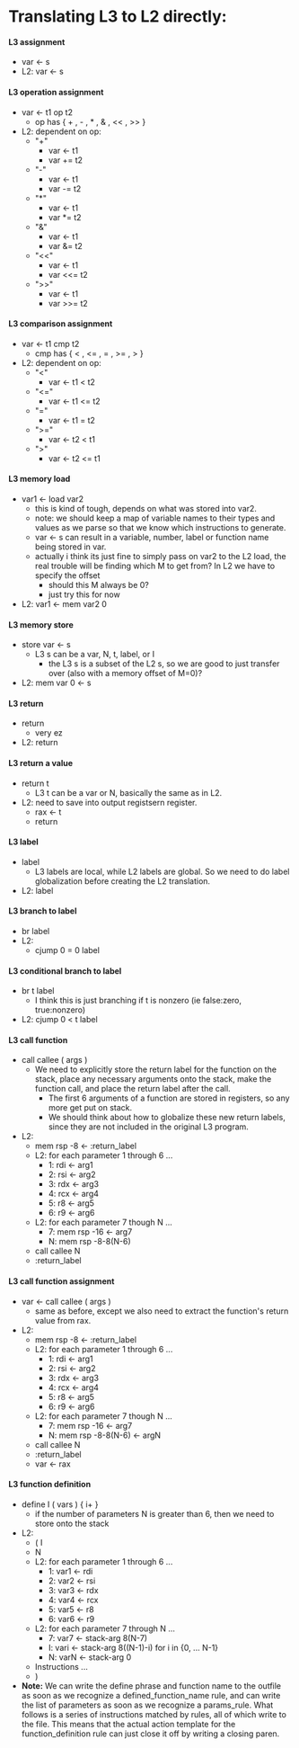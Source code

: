 # Translating L3 to L2 directly:

#### L3 assignment
* var <- s
* L2: var <- s

#### L3 operation assignment
* var <- t1 op t2
    * op has { + , - , * , & , << , >> }
* L2: dependent on op:
    * "+"
        * var <- t1
        * var += t2
    * "-"
        * var <- t1
        * var -= t2
    * "*"
        * var <- t1
        * var *= t2
    * "&"
        * var <- t1
        * var &= t2
    * "<<"
        * var <- t1
        * var <<= t2
    * ">>"
        * var <- t1
        * var >>= t2

#### L3 comparison assignment
* var <- t1 cmp t2
    * cmp has { < , <= , = , >= , > }
* L2: dependent on op:
    * "<"
        * var <- t1 < t2
    * "<="
        * var <- t1 <= t2
    * "="
        * var <- t1 = t2
    * ">="
        * var <- t2 < t1
    * ">"
        * var <- t2 <= t1

#### L3 memory load
* var1 <- load var2
    * this is kind of tough, depends on what was stored into var2.
    * note: we should keep a map of variable names to their types and values as we parse so that we know which instructions to generate.
    * var <- s can result in a variable, number, label or function name being stored in var.
    * actually i think its just fine to simply pass on var2 to the L2 load, the real trouble will be finding which M to get from? In L2 we have to specify the offset
        * should this M always be 0?
        * just try this for now
* L2: var1 <- mem var2 0

#### L3 memory store
* store var <- s
    * L3 s can be a var, N, t, label, or I 
        * the L3 s is a subset of the L2 s, so we are good to just transfer over (also with a memory offset of M=0)?
* L2: mem var 0 <- s

#### L3 return
* return
    * very ez
* L2: return

#### L3 return a value
* return t
    * L3 t can be a var or N, basically the same as in L2.
* L2: need to save into output registsern register.
    * rax <- t
    * return

#### L3 label
* label
    * L3 labels are local, while L2 labels are global. So we need to do label globalization before creating the L2 translation.
* L2: label

#### L3 branch to label
* br label
* L2: 
    * cjump 0 = 0 label

#### L3 conditional branch to label
* br t label
    * I think this is just branching if t is nonzero (ie false:zero, true:nonzero)
* L2:
    cjump 0 < t label

#### L3 call function
* call callee ( args )
    * We need to explicitly store the return label for the function on the stack, place any necessary arguments onto the stack, make the function call, and place the return label after the call.
        * The first 6 arguments of a function are stored in registers, so any more get put on stack.
        * We should think about how to globalize these new return labels, since they are not included in the original L3 program.
* L2:
    * mem rsp -8 <- :return_label
    * L2: for each parameter 1 through 6 ...
        * 1: rdi <- arg1
        * 2: rsi <- arg2
        * 3: rdx <- arg3
        * 4: rcx <- arg4
        * 5: r8 <- arg5
        * 6: r9 <- arg6
    * L2: for each parameter 7 though N ...
        * 7: mem rsp -16 <- arg7
        * N: mem rsp -8-8(N-6)
    * call callee N
    * :return_label

#### L3 call function assignment
* var <- call callee ( args )
    * same as before, except we also need to extract the function's return value from rax.
* L2:
    * mem rsp -8 <- :return_label
    * L2: for each parameter 1 through 6 ...
        * 1: rdi <- arg1
        * 2: rsi <- arg2
        * 3: rdx <- arg3
        * 4: rcx <- arg4
        * 5: r8 <- arg5
        * 6: r9 <- arg6
    * L2: for each parameter 7 though N ...
        * 7: mem rsp -16 <- arg7
        * N: mem rsp -8-8(N-6) <- argN
    * call callee N
    * :return_label
    * var <- rax

#### L3 function definition
* define I ( vars ) { i+ }
    * if the number of parameters N is greater than 6, then we need to store onto the stack
* L2:
    * ( I
    *   N
    * L2: for each parameter 1 through 6 ...
        * 1: var1 <- rdi
        * 2: var2 <- rsi
        * 3: var3 <- rdx
        * 4: var4 <- rcx
        * 5: var5 <- r8
        * 6: var6 <- r9
    * L2: for each parameter 7 through N ...
        * 7: var7 <- stack-arg 8(N-7)
        * I: vari <- stack-arg 8((N-1)-i) for i in {0, ... N-1}
        * N: varN <- stack-arg 0
    *   Instructions ...
    * )
* **Note:** We can write the define phrase and function name to the outfile as soon as we recognize a defined_function_name rule, and can write the list of parameters as soon as we recognize a params_rule. What follows is a series of instructions matched by rules, all of which write to the file. This means that the actual action template for the function_definition rule can just close it off by writing a closing paren.